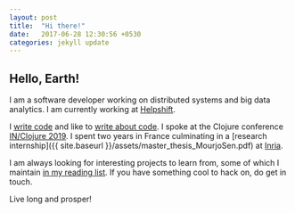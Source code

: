 ```yaml
---
layout: post
title:  "Hi there!"
date:   2017-06-28 12:30:56 +0530
categories: jekyll update
---
```


## Hello, Earth! 

I am a software developer working on distributed systems and big data analytics. I am currently working at [Helpshift](https://www.helpshift.com/). 

I [write code](https://github.com/mourjo) and like to [write about code](https://mourjo.me/blog). I spoke at the Clojure conference [IN/Clojure 2019](https://speakerdeck.com/mourjo/a-fair-task-execution-framework). I spent two years in France culminating in a [research internship]({{ site.baseurl }}/assets/master_thesis_MourjoSen.pdf) at [Inria](http://www.inria.fr/en/centre/sophia). 

I am always looking for interesting projects to learn from, some of which I maintain [in my reading list](https://mourjo.me/blog/tech/2019/09/20/reading-list.html). If you have something cool to hack on, do get in touch. 

Live long and prosper!
